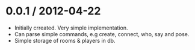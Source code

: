 
0.0.1 / 2012-04-22
==================

  * Initially crreated. Very simple implementation.
  * Can parse simple commands, e.g create, connect, who, say and pose.
  * Simple storage of rooms & players in db.

